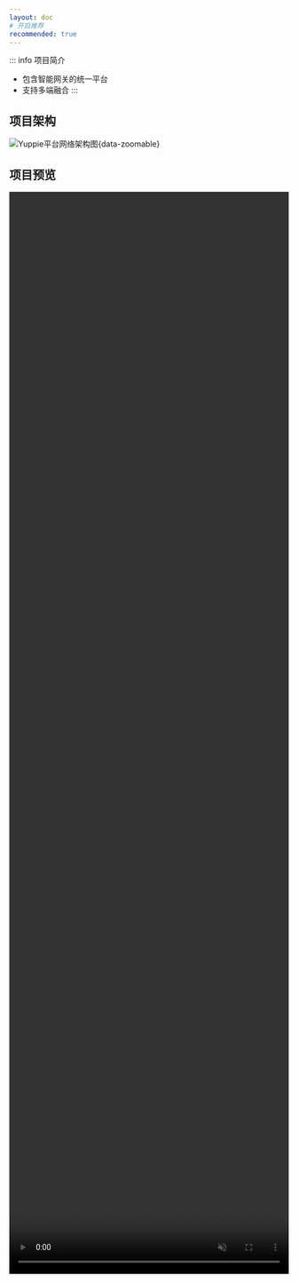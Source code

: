 ```yaml
---
layout: doc
# 开启推荐
recommended: true
---
```


::: info 项目简介
- 包含智能网关的统一平台
- 支持多端融合
:::

## 项目架构 ##

![Yuppie平台网络架构图](/images/yuppie_network_arch.png){data-zoomable}

## 项目预览 ##

<div style="width: 100%;height:50%;" class="grid grid-cols-1 gap-4">
  <video controls muted autoplay loop width="100%" height="100%" >
    <source src="/videos/QQ_20240105143902.mp4" type="video/mp4">
  </video>
</div>
